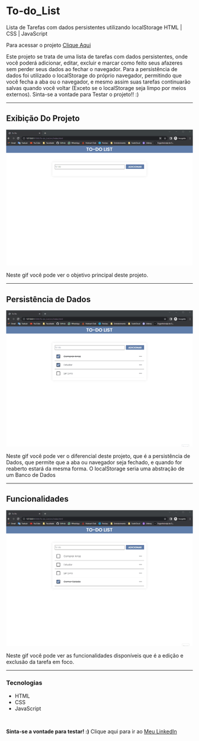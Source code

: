 # To-do_List
 
<p>Lista de Tarefas com dados persistentes utilizando localStorage HTML | CSS | JavaScript</p>
<p>Para acessar o projeto <a href="https://viniciusg23.github.io/To-do_List/src" target="_blank">Clique Aqui</a></p>

<p>Este projeto se trata de uma lista de tarefas com dados persistentes, onde você poderá adicionar, editar, excluir e marcar como feito seus afazeres sem perder seus dados ao fechar o navegador. Para a persistência de dados foi utilizado o localStorage do próprio navegador, permitindo que você fecha a aba ou o navegador, e mesmo assim suas tarefas continuarão salvas quando você voltar (Exceto se o localStorage seja limpo por meios externos). Sinta-se a vontade para Testar o projeto!! :)</p>

<hr>

<h2>Exibição Do Projeto</h2>
<img src="./Images/gifs/exibicaoTo-do.gif">
<p>Neste gif você pode ver o objetivo principal deste projeto.</p>
<hr>
<h2>Persistência de Dados</h2>
<img src="./Images/gifs/persistenciaDados.gif">
<p>Neste gif você pode ver o diferencial deste projeto, que é a persistência de Dados, que permite que a aba ou navegador seja fechado, e quando for reaberto estará da mesma forma. O localStorage seria uma abstração de um Banco de Dados</p>
<hr>
<h2>Funcionalidades</h2>
<img src="./Images/gifs/funcoes.gif">
<p>Neste gif você pode ver as funcionalidades disponíveis que é a edição e exclusão da tarefa em foco.</p>
<hr>
<h3>Tecnologias</h3>
<ul>
 <li>HTML</li>
 <li>CSS</li>
 <li>JavaScript</li>
</ul>
<br>
<p><b>Sinta-se a vontade para testar! :)</b> Clique aqui para ir ao <a href="https://www.linkedin.com/in/vin%C3%ADcius-gonzaga-guilherme-9a65a722a/">Meu LinkedIn</a></p>
